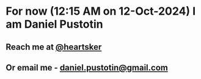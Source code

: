 # For now (12:15 AM on 12-Oct-2024) I am Daniel Pustotin
## Reach me at [@heartsker](https://t.me/heartsker)
## Or email me - daniel.pustotin@gmail.com
